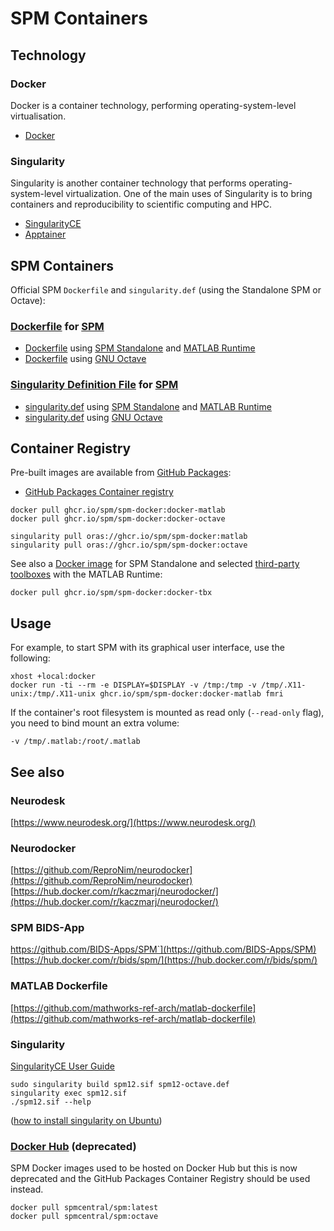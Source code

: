# SPM Containers

## Technology

### Docker

Docker is a container technology, performing operating-system-level
virtualisation.

* [Docker](https://www.docker.com/)

### Singularity

Singularity is another container technology that performs
operating-system-level virtualization. One of the main uses of
Singularity is to bring containers and reproducibility to scientific
computing and HPC.

* [SingularityCE](https://sylabs.io/singularity/)  
* [Apptainer](https://apptainer.org/)

## SPM Containers

Official SPM `Dockerfile` and `singularity.def` (using the Standalone SPM or Octave):

### [Dockerfile](https://docs.docker.com/engine/reference/builder/) for [SPM](https://www.fil.ion.ucl.ac.uk/software/)

* [Dockerfile](https://github.com/spm/spm-docker/blob/main/matlab/Dockerfile) using [SPM Standalone](https://www.fil.ion.ucl.ac.uk/spm/docs/installation/standalone/) and [MATLAB Runtime](https://www.mathworks.com/products/compiler/matlab-runtime.html)
* [Dockerfile](https://github.com/spm/spm-docker/blob/main/octave/Dockerfile) using [GNU Octave](https://www.octave.org/)

### [Singularity Definition File](https://sylabs.io/guides/3.5/user-guide/definition_files.html) for [SPM](https://www.fil.ion.ucl.ac.uk/software/)

* [singularity.def](https://github.com/spm/spm-docker/blob/main/matlab/singularity.def) using [SPM Standalone](https://www.fil.ion.ucl.ac.uk/spm/docs/installation/standalone/) and [MATLAB Runtime](https://www.mathworks.com/products/compiler/matlab-runtime.html)
* [singularity.def](https://github.com/spm/spm-docker/blob/main/octave/singularity.def) using [GNU Octave](https://www.octave.org/)

## Container Registry

Pre-built images are available from [GitHub Packages](https://github.com/spm/spm-docker/pkgs/container/spm-docker):

* [GitHub Packages Container registry](https://ghcr.io/)

```
docker pull ghcr.io/spm/spm-docker:docker-matlab
docker pull ghcr.io/spm/spm-docker:docker-octave
```

```
singularity pull oras://ghcr.io/spm/spm-docker:matlab
singularity pull oras://ghcr.io/spm/spm-docker:octave
```

See also a [Docker image](https://github.com/spm/spm-docker/blob/main/tbx/Dockerfile) for SPM Standalone and selected [third-party toolboxes](https://github.com/spm-toolboxes/) with the MATLAB Runtime:

```
docker pull ghcr.io/spm/spm-docker:docker-tbx
```

## Usage

For example, to start SPM with its graphical user interface, use the following:

```
xhost +local:docker  
docker run -ti --rm -e DISPLAY=$DISPLAY -v /tmp:/tmp -v /tmp/.X11-unix:/tmp/.X11-unix ghcr.io/spm/spm-docker:docker-matlab fmri
```

If the container\'s root filesystem is mounted as read only
(`--read-only` flag), you need to bind mount an extra volume:

```
-v /tmp/.matlab:/root/.matlab
```

## See also

### Neurodesk

[https://www.neurodesk.org/](https://www.neurodesk.org/)

### Neurodocker

[https://github.com/ReproNim/neurodocker](https://github.com/ReproNim/neurodocker)  
[https://hub.docker.com/r/kaczmarj/neurodocker/](https://hub.docker.com/r/kaczmarj/neurodocker/)

### SPM BIDS-App

https://github.com/BIDS-Apps/SPM`](https://github.com/BIDS-Apps/SPM)  
[https://hub.docker.com/r/bids/spm/](https://hub.docker.com/r/bids/spm/)

### MATLAB Dockerfile

[https://github.com/mathworks-ref-arch/matlab-dockerfile](https://github.com/mathworks-ref-arch/matlab-dockerfile)

### Singularity

[SingularityCE User Guide](https://sylabs.io/guides/3.8/user-guide/)

```
sudo singularity build spm12.sif spm12-octave.def
singularity exec spm12.sif
./spm12.sif --help
```

([how to install singularity on
Ubuntu](https://github.com/hpcng/singularity/issues/5390#issuecomment-899111181))

### [Docker Hub](https://hub.docker.com/r/spmcentral/spm/) (deprecated)

SPM Docker images used to be hosted on Docker Hub but this is now deprecated and the GitHub Packages Container Registry should be used instead.

```
docker pull spmcentral/spm:latest
docker pull spmcentral/spm:octave
```